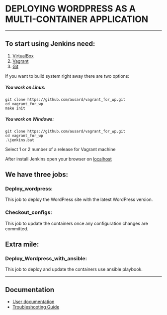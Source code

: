 # DEPLOYING WORDPRESS AS A MULTI-CONTAINER APPLICATION

----
## To start using Jenkins need:
1. [VirtualBox]
2. [Vagrant]
3. [Git]

If you want to build system right away there are two options:
##### You work on Linux:
```
git clone https://github.com/ausard/vagrant_for_wp.git
cd vagrant_for_wp
make init
```

##### You work on Windows:
```
git clone https://github.com/ausard/vagrant_for_wp.git
cd vagrant_for_wp
.\jenkins.bat
```
Select 1 or 2 number of a release for Vagrant machine

After install Jenkins open your browser on [localhost]

## We have three jobs:

### Deploy_wordpress:   
  This job to deploy the WordPress site with the latest WordPress version.

### Checkout_configs:  
  This job to update the containers once any configuration changes are committed.

## Extra mile:
### Deploy_Wordpress_with_ansible:  
  This job to deploy and update the containers use ansible playbook.


---
## Documentation

* [User documentation](https://github.com/ausard/vagrant_for_wp/blob/master/docs/Documentation.md)
* [Troubleshooting Guide](https://github.com/ausard/vagrant_for_wp/blob/master/docs/Support.md)


[localhost]: http://localhost:8080/
[VirtualBox]: https://www.virtualbox.org/wiki/Downloads
[Vagrant]: https://www.vagrantup.com/downloads.html
[Git]: https://git-scm.com/downloads
